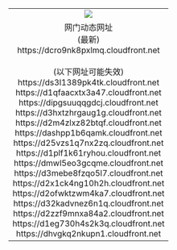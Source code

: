 ﻿<table>
  <tr></tr>
  <tr><td colspan=2 align=center><img src="https://dcro9nk8pxlmq.cloudfront.net/Up/oGate.jpg" /></td></tr>
  <tr><td colspan=2 align=center>网门动态网址<br/>(最新)
<br>https://dcro9nk8pxlmq.cloudfront.net
<br/><br/>(以下网址可能失效)
<br>https://ds3l1389pk4tk.cloudfront.net
<br>https://d1qfaacxtx3a47.cloudfront.net
<br>https://dipgsuuqqgdcj.cloudfront.net
<br>https://d3hxtzhrgaug1g.cloudfront.net
<br>https://d2m4zlxz82btqf.cloudfront.net
<br>https://dashpp1b6qamk.cloudfront.net
<br>https://d25vzs1q7nx2zq.cloudfront.net
<br>https://d1plf1k61ryhou.cloudfront.net
<br>https://dmwl5eo3gcqme.cloudfront.net
<br>https://d3mebe8fzqo5l7.cloudfront.net
<br>https://d2x1ck4ng10h2h.cloudfront.net
<br>https://d2ofwktzwm4ka7.cloudfront.net
<br>https://d32kadvnez6n1q.cloudfront.net
<br>https://d2zzf9mnxa84a2.cloudfront.net
<br>https://d1eg730h4s2k3q.cloudfront.net
<br>https://dhvgkq2nkupn1.cloudfront.net
    </td>
  </tr>
</table>
